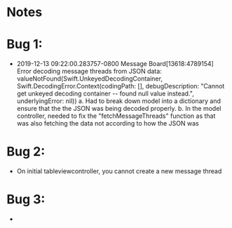#  Notes


# Bug 1:
-  2019-12-13 09:22:00.283757-0800 Message Board[13618:4789154] Error decoding message threads from JSON data: valueNotFound(Swift.UnkeyedDecodingContainer, Swift.DecodingError.Context(codingPath: [], debugDescription: "Cannot get unkeyed decoding container -- found null value instead.", underlyingError: nil))
a. Had to break down model into a dictionary and ensure that the the JSON was being decoded properly.
b. In the model controller, needed to fix the "fetchMessageThreads" function as that was also fetching the data not according to how the JSON was


# Bug 2:
- On initial tableviewcontroller, you cannot create a new message thread


# Bug 3:
- 
